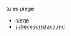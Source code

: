 tu es piege 
<ul>
  <li><a href="jeu_terminé.md">piege</li>      
  <li>salledescristaux.md</li>

</ul>
